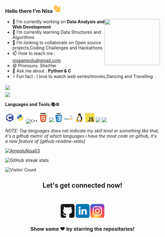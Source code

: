 
### Hello there I'm Nisa<img src="https://github.com/AmpoluNisa03/AmpoluNisa03/blob/main/Assets/Hi.gif" width="29px">
<img align='right' src="https://media.giphy.com/media/xT39CV47COkGPZO3HG/giphy.gif" width="180" height="150">


- 🔭 I’m currently working on **Data Analysis and Web Development**
- 🌱 I’m currently learning Data Structures and Algorithms
- 👯 I’m looking to collaborate on Open source projects,Coding Challenges and Hackathons
- 📫 How to reach me : nisaampolu@gmail.com
- 😄 Pronouns: She/Her
- 💬 Ask me about : **Python & C**
- ⚡ Fun fact : I love to watch web series/movies,Dancing and Travelling




<img src='https://github-readme-stats.vercel.app/api?username=AmpoluNisa03&show_icons=true&theme=merko&count_private=true&line_height=40' align="left" />

<br/>
<img src='https://github-readme-stats.vercel.app/api/top-langs/?username=AmpoluNisa03&theme=merko&hide_langs_below=4' align="middle" />


**Languages and Tools:📚⚙**

<code><img height="30" src="https://github.com/AmpoluNisa03/AmpoluNisa03/blob/main/Assets/the-c-programming-language-computer-programming-png-1600x1600px-c-programming-language-png-820_819.jpg"></code>
<code><img height="30" src="https://raw.githubusercontent.com/github/explore/80688e429a7d4ef2fca1e82350fe8e3517d3494d/topics/python/python.png"></code>  <code><img height="30" src="https://profilinator.rishav.dev/skills-assets/cplusplus-original.svg" alt="C++"></code>  <code><img height="30" src="https://raw.githubusercontent.com/github/explore/80688e429a7d4ef2fca1e82350fe8e3517d3494d/topics/html/html.png"></code>  <code><img height="30" src="https://cloud.google.com/images/social-icon-google-cloud-1200-630.png"></code><code><img height="30" src="https://raw.githubusercontent.com/github/explore/80688e429a7d4ef2fca1e82350fe8e3517d3494d/topics/css/css.png"></code>  <code><img height="30" src="https://raw.githubusercontent.com/devicons/devicon/master/icons/mysql/mysql-original-wordmark.svg" alt="mysql"></code>  <code><img height="30" src="https://raw.githubusercontent.com/github/explore/80688e429a7d4ef2fca1e82350fe8e3517d3494d/topics/linux/linux.png"></code>  <code><img height="30" src="https://raw.githubusercontent.com/github/explore/80688e429a7d4ef2fca1e82350fe8e3517d3494d/topics/javascript/javascript.png"></code>  <code><img height="30" src="https://upload.wikimedia.org/wikipedia/commons/2/2d/Visual_Studio_Code_1.18_icon.svg"></code>  <code><img height="30" src="https://www.qwiklabs.com/qwiklabs_logo_900x887.png"></code> 

*NOTE: Top languages does not indicate my skill level or something like that, it's a github metric of which languages i have the most code on github, it's a new feature of [github-readme-stats]*

<p align="left"> <a href="https://github.com/ryo-ma/github-profile-trophy"><img src="https://github-profile-trophy.vercel.app/?username=AmpoluNisa03" alt="AmpoluNisa03" /></a> </p>


![GitHub streak stats](https://github-readme-streak-stats.herokuapp.com/?user=AmpoluNisa03)


![Visitor Count](https://profile-counter.glitch.me/AmpoluNisa03/count.svg)



 <h2 align=center> Let's get connected now!</h2> <br>

<p align = 'center'>
<a href = https://github.com/AmpoluNisa03 target='blank'> <img src=https://github.com/edent/SuperTinyIcons/blob/master/images/svg/github.svg height='45' weight='45'/></a>
<a href = https://www.linkedin.com/in/ampolu-nisa-805a201a2/ target='blank'> <img src=https://github.com/edent/SuperTinyIcons/blob/master/images/svg/linkedin.svg height='45' weight='45'/></a> 
<a href = https://www.instagram.com/nisha_official_.03/ target='blank'> <img src=https://github.com/edent/SuperTinyIcons/blob/master/images/svg/instagram.svg height='45' weight='45'/></a>
</a>

<div align="center">

### Show some ❤️ by starring the repositories!

</div>

